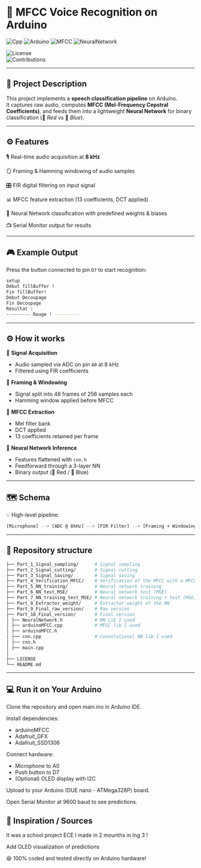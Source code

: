 # 🎤 MFCC Voice Recognition on Arduino  

![Cpp](https://img.shields.io/badge/Cpp-Embedded-blue.svg)
![Arduino](https://img.shields.io/badge/Arduino-Due-blue.svg)
![MFCC](https://img.shields.io/badge/MFCC-Feature--Extraction-red.svg)
![NeuralNetwork](https://img.shields.io/badge/NN-Classification-red.svg)  

![License](https://img.shields.io/badge/license-MIT-green.svg)  
![Contributions](https://img.shields.io/badge/contributions-welcome-yellow.svg)  

---

## 📝 Project Description  
This project implements a **speech classification pipeline** on Arduino.  
It captures raw audio, computes **MFCC (Mel-Frequency Cepstral Coefficients)**, and feeds them into a lightweight **Neural Network** for binary classification (🔴 *Red* vs 🔵 *Blue*).  

---

## ⚙️ Features  
  🎙️ Real-time audio acquisition at **8 kHz**  

  🪞 Framing & Hamming windowing of audio samples  

  🎛️ FIR digital filtering on input signal  

  📊 MFCC feature extraction (13 coefficients, DCT applied)  

  🧠 Neural Network classification with predefined weights & biases  

  📺 Serial Monitor output for results  

---

## 🎮 Example Output  
Press the button connected to pin `D7` to start recognition:  
```bash
setup
Début fillBuffer !
Fin fillBuffer!
Debut Decoupage
Fin Decoupage
Résultat :
--------- Rouge ! ---------
```

---

## ⚙️ How it works  
  🔹 **Signal Acquisition**  
  - Audio sampled via ADC on pin `A0` at 8 kHz  
  - Filtered using FIR coefficients  

  🔹 **Framing & Windowing**  
  - Signal split into 48 frames of 256 samples each  
  - Hamming window applied before MFCC  

  🔹 **MFCC Extraction**  
  - Mel filter bank  
  - DCT applied  
  - 13 coefficients retained per frame  

  🔹 **Neural Network Inference**  
  - Features flattened with `cnn.h`  
  - Feedforward through a 3-layer NN  
  - Binary output (🔴 Red / 🔵 Blue)  

---

## 🗺️ Schema  
💡 High-level pipeline:  
```bash
[Microphone] --> [ADC @ 8kHz] --> [FIR Filter] --> [Framing + Windowing] --> [MFCC Extraction] --> [Flattening] --> [Neural Network] --> [Prediction: Red 🔴 / Blue 🔵]
```

---

## 📂 Repository structure  
```bash
├── Part_1_Signal_sampling/      # Signal sampling
├── Part_2_Signal_cutting/       # Signal cutting
├── Part_3_Signal_Saving/        # Signal saving
├── Part_4_Verification_MFCC/    # Verification of the MFCC with a MFCC plotter
├── Part_5_NN_training/          # Neural network training
├── Part_6_NN_test_MSE/          # Neural network test (MSE)
├── Part_7_NN_training_test_MSE/ # Neural network training + test (MSE)
├── Part_8_Extractor_weight/     # Extractor weight of the NN
├── Part_9_Final_raw_version/    # Raw version
├── Part_10_Final_version/       # Final version
│ ├── NeuralNetwork.h            # NN Lib I used
│ ├── arduinoMFCC.cpp            # MFCC lib I used
│ ├── arduinoMFCC.h
│ ├── cnn.cpp                    # Convolutional NN lib I used
│ ├── cnn.h
│ ├── main.cpp
│
├── LICENSE
└── README.md
```

---

## 💻 Run it on Your Arduino
Clone the repository and open main.ino in Arduino IDE.

Install dependencies:
- arduinoMFCC
- Adafruit_GFX
- Adafruit_SSD1306

Connect hardware:
- Microphone to A0  
- Push button to D7
- (Optional) OLED display with I2C

Upload to your Arduino (DUE nano - ATMega328P) board.

Open Serial Monitor at 9600 baud to see predictions.

## 📖 Inspiration / Sources
It was a school project ECE I made in 2 mounths in Ing 3 !

Add OLED visualization of predictions

😆 100% coded and tested directly on Arduino hardware!
